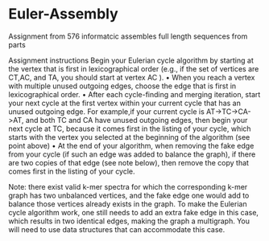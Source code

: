 # Euler-Assembly
Assignment from 576 informatcic assembles full length sequences from parts
 

Assignment instructions
Begin your Eulerian cycle algorithm by starting at the vertex that is first in lexicographical order
(e.g., if the set of vertices are CT,AC, and TA, you should start at vertex AC ).
•
When  you  reach  a  vertex  with  multiple  unused  outgoing  edges,  choose  the  edge  that  is  first  in
lexicographical order.
•
After each cycle-finding and merging iteration, start your next cycle at the first vertex within your
current cycle that has an unused outgoing edge. For example,if your current cycle is
AT->TC->CA->AT, and both TC and CA have unused outgoing edges, then begin your next cycle at TC, because it
comes first in the listing of your cycle, which starts with the vertex you selected at the beginning
of the algorithm (see point above)
•
At the end of your algorithm, when removing the fake edge from your cycle (if such an edge was
added to balance the graph), if there are two copies of that edge (see note below), then remove the
copy that comes first in the listing of your cycle.
 
Note:  there exist valid k-mer spectra for which the corresponding k-mer graph has two unbalanced
vertices, and the fake edge one would add to balance those vertices already exists in the graph.  To make
the Eulerian cycle algorithm work, one still needs to add an extra fake edge in this case, which results
in two identical edges, making the graph a multigraph.  You will need to use data structures that can
accommodate this case.
